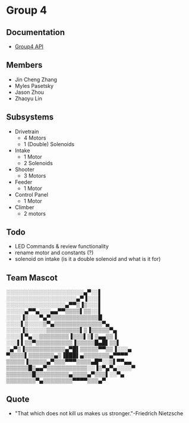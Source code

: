 # Group 4

## Documentation

- [Group4 API](https://htmlpreview.github.io/?https://github.com/StuyPulse/Design-Competition/blob/Group4/master/Group4/docs/index.html)

## Members

- Jin Cheng Zhang
- Myles Pasetsky
- Jason Zhou
- Zhaoyu Lin

## Subsystems

- Drivetrain
  - 4 Motors
  - 1 (Double) Solenoids
- Intake
  - 1 Motor
  - 2 Solenoids
- Shooter
  - 3 Motors
- Feeder
  - 1 Motor
- Control Panel
  - 1 Motor
- Climber
  - 2 motors

## Todo

- LED Commands & review functionality
- rename motor and constants (?)
- solenoid on intake (is it a double solenoid and what is it for)

## Team Mascot

░░░░░░░░░░░░░░░░░░░░░▄▀░░▌<br>
░░░░░░░░░░░░░░░░░░░▄▀▐░░░▌<br>
░░░░░░░░░░░░░░░░▄▀▀▒▐▒░░░▌<br>
░░░░░▄▀▀▄░░░▄▄▀▀▒▒▒▒▌▒▒░░▌<br>
░░░░▐▒░░░▀▄▀▒▒▒▒▒▒▒▒▒▒▒▒▒█<br>
░░░░▌▒░░░░▒▀▄▒▒▒▒▒▒▒▒▒▒▒▒▒▀▄<br>
░░░░▐▒░░░░░▒▒▒▒▒▒▒▒▒▌▒▐▒▒▒▒▒▀▄<br>
░░░░▌▀▄░░▒▒▒▒▒▒▒▒▐▒▒▒▌▒▌▒▄▄▒▒▐<br>
░░░▌▌▒▒▀▒▒▒▒▒▒▒▒▒▒▐▒▒▒▒▒█▄█▌▒▒▌<br>
░▄▀▒▐▒▒▒▒▒▒▒▒▒▒▒▄▀█▌▒▒▒▒▒▀▀▒▒▐░░░▄<br>
▀▒▒▒▒▌▒▒▒▒▒▒▒▄▒▐███▌▄▒▒▒▒▒▒▒▄▀▀▀▀<br>
▒▒▒▒▒▐▒▒▒▒▒▄▀▒▒▒▀▀▀▒▒▒▒▄█▀░░▒▌▀▀▄▄<br>
▒▒▒▒▒▒█▒▄▄▀▒▒▒▒▒▒▒▒▒▒▒░░▐▒▀▄▀▄░░░░▀<br>
▒▒▒▒▒▒▒█▒▒▒▒▒▒▒▒▒▄▒▒▒▒▄▀▒▒▒▌░░▀▄<br>
▒▒▒▒▒▒▒▒▀▄▒▒▒▒▒▒▒▒▀▀▀▀▒▒▒▄▀<br>

## Quote

- "That which does not kill us makes us stronger."-Friedrich Nietzsche
